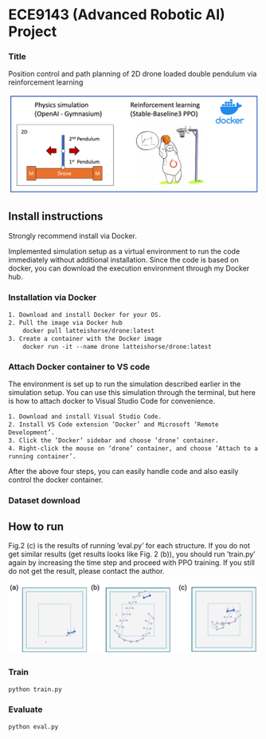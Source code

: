 # ECE9143 (Advanced Robotic AI) Project
### Title
Position control and path planning of 2D drone loaded double pendulum via reinforcement learning

![fig1](./figure/fig1.png)  

## Install instructions
Strongly recommend install via Docker. 

Implemented simulation setup as a virtual environment to run the code immediately without additional installation. Since the code is based on docker, you can download the execution environment through my Docker hub. 

### Installation via Docker

    1. Download and install Docker for your OS. 
    2. Pull the image via Docker hub
        docker pull latteishorse/drone:latest
    3. Create a container with the Docker image
        docker run -it --name drone latteishorse/drone:latest

### Attach Docker container to VS code

The environment is set up to run the simulation described earlier in the simulation setup. You can use this simulation through the terminal, but here is how to attach docker to Visual Studio Code for convenience.

    1. Download and install Visual Studio Code.
    2. Install VS Code extension ’Docker’ and Microsoft ’Remote Development’.
    3. Click the ’Docker’ sidebar and choose ’drone’ container.
    4. Right-click the mouse on ’drone’ container, and choose ’Attach to a running container’.

After the above four steps, you can easily handle code and also easily control the docker container.

### Dataset download


## How to run
Fig.2 (c) is the results of running ’eval.py’ for each structure. If you do not get similar results (get results looks like Fig. 2 (b)), you should run ’train.py’ again by increasing the time step and proceed with PPO training.
If you still do not get the result, please contact the author.

![temp](./figure/temp.png)  

### Train
    python train.py

### Evaluate
    python eval.py

